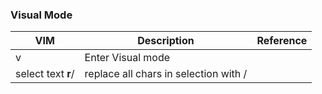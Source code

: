 ### Visual Mode
VIM|Description|Reference
---|-----------|---------
v|Enter Visual mode|
select text **r**/|replace all chars in selection with /|

